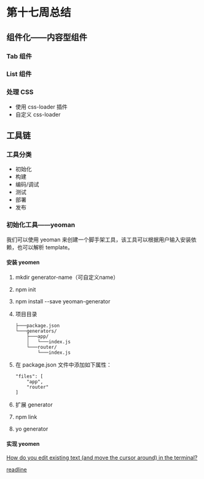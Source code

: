 # 第十七周总结

## 组件化——内容型组件

### Tab 组件

### List 组件

### 处理 CSS

- 使用 css-loader 插件
- 自定义 css-loader



## 工具链

### 工具分类

- 初始化
- 构建
- 编码/调试
- 测试
- 部署
- 发布

### 初始化工具——yeoman

我们可以使用 yeoman 来创建一个脚手架工具，该工具可以根据用户输入安装依赖，也可以解析 template。

#### 安装 yeomen

1. mkdir generator-name（可自定义name）

2. npm init

3. npm install --save yeoman-generator

4. 项目目录

   ```
   ├───package.json
   └───generators/
       ├───app/
       │   └───index.js
       └───router/
           └───index.js
   ```
   
5. 在 package.json 文件中添加如下属性：

   ```
   "files": [
       "app",
       "router"
   ]
   ```

6. 扩展 generator

7. npm link

8. yo generator

#### 实现 yeomen

[How do you edit existing text (and move the cursor around) in the terminal?](https://stackoverflow.com/questions/10585683/how-do-you-edit-existing-text-and-move-the-cursor-around-in-the-terminal)

[readline](https://nodejs.org/docs/latest-v13.x/api/readline.html)

